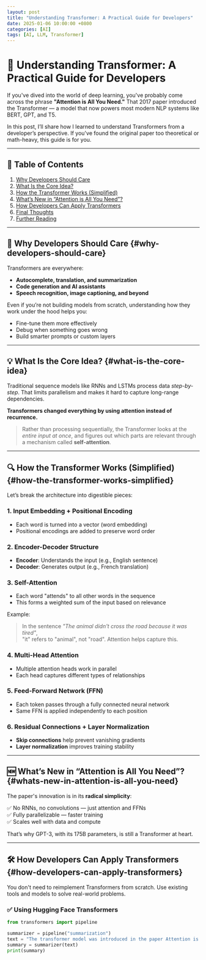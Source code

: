 ```yaml
---
layout: post
title: "Understanding Transformer: A Practical Guide for Developers"
date: 2025-01-06 10:00:00 +0800
categories: [AI]
tags: [AI, LLM, Transformer]
---
```


# 🧠 Understanding Transformer: A Practical Guide for Developers

If you've dived into the world of deep learning, you've probably come across the phrase **"Attention is All You Need."** That 2017 paper introduced the Transformer — a model that now powers most modern NLP systems like BERT, GPT, and T5.

In this post, I’ll share how I learned to understand Transformers from a developer’s perspective. If you've found the original paper too theoretical or math-heavy, this guide is for you.

---

## 📑 Table of Contents

1. [Why Developers Should Care](#why-developers-should-care)  
2. [What Is the Core Idea?](#what-is-the-core-idea)  
3. [How the Transformer Works (Simplified)](#how-the-transformer-works-simplified)  
4. [What’s New in “Attention is All You Need”?](#whats-new-in-attention-is-all-you-need)  
5. [How Developers Can Apply Transformers](#how-developers-can-apply-transformers)  
6. [Final Thoughts](#final-thoughts)  
7. [Further Reading](#further-reading)  

---

## 🚀 Why Developers Should Care {#why-developers-should-care}

Transformers are everywhere:

- **Autocomplete, translation, and summarization**
- **Code generation and AI assistants**
- **Speech recognition, image captioning, and beyond**

Even if you’re not building models from scratch, understanding how they work under the hood helps you:

- Fine-tune them more effectively
- Debug when something goes wrong
- Build smarter prompts or custom layers

---

## 💡 What Is the Core Idea? {#what-is-the-core-idea}

Traditional sequence models like RNNs and LSTMs process data *step-by-step*. That limits parallelism and makes it hard to capture long-range dependencies.

**Transformers changed everything by using attention instead of recurrence.**

> Rather than processing sequentially, the Transformer looks at the *entire input at once*, and figures out which parts are relevant through a mechanism called **self-attention**.

---

## 🔍 How the Transformer Works (Simplified) {#how-the-transformer-works-simplified}

Let’s break the architecture into digestible pieces:

### 1. Input Embedding + Positional Encoding

- Each word is turned into a vector (word embedding)
- Positional encodings are added to preserve word order

### 2. Encoder-Decoder Structure

- **Encoder**: Understands the input (e.g., English sentence)
- **Decoder**: Generates output (e.g., French translation)

### 3. Self-Attention

- Each word "attends" to all other words in the sequence
- This forms a weighted sum of the input based on relevance

Example:

> In the sentence _"The animal didn't cross the road because it was tired"_,  
> "it" refers to "animal", not "road". Attention helps capture this.

### 4. Multi-Head Attention

- Multiple attention heads work in parallel
- Each head captures different types of relationships

### 5. Feed-Forward Network (FFN)

- Each token passes through a fully connected neural network
- Same FFN is applied independently to each position

### 6. Residual Connections + Layer Normalization

- **Skip connections** help prevent vanishing gradients
- **Layer normalization** improves training stability

---

## 🆕 What’s New in “Attention is All You Need”? {#whats-new-in-attention-is-all-you-need}

The paper's innovation is in its **radical simplicity**:

✅ No RNNs, no convolutions — just attention and FFNs  
✅ Fully parallelizable — faster training  
✅ Scales well with data and compute  

That’s why GPT-3, with its 175B parameters, is still a Transformer at heart.

---

## 🛠 How Developers Can Apply Transformers {#how-developers-can-apply-transformers}

You don't need to reimplement Transformers from scratch. Use existing tools and models to solve real-world problems.

### ✅ Using Hugging Face Transformers

```python
from transformers import pipeline

summarizer = pipeline("summarization")
text = "The transformer model was introduced in the paper Attention is All You Need..."
summary = summarizer(text)
print(summary)
